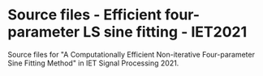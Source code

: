 # Source files - Efficient four-parameter LS sine fitting - IET2021
Source files for "A Computationally Efficient Non-iterative Four-parameter Sine Fitting Method" in IET Signal Processing 2021.
